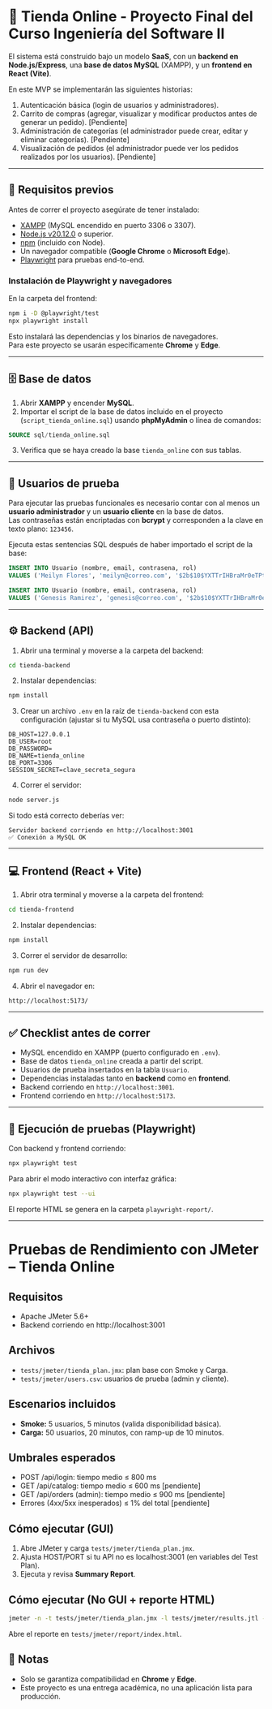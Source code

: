 # 🛒 Tienda Online - Proyecto Final del Curso Ingeniería del Software II
  
El sistema está construido bajo un modelo **SaaS**, con un **backend en Node.js/Express**, una **base de datos MySQL** (XAMPP), y un **frontend en React (Vite)**.  

En este MVP se implementarán las siguientes historias:
1. Autenticación básica (login de usuarios y administradores).
2. Carrito de compras (agregar, visualizar y modificar productos antes de generar un pedido). [Pendiente]
3. Administración de categorías (el administrador puede crear, editar y eliminar categorías). [Pendiente]
4. Visualización de pedidos (el administrador puede ver los pedidos realizados por los usuarios). [Pendiente]

---

## 🚀 Requisitos previos

Antes de correr el proyecto asegúrate de tener instalado:

- [XAMPP](https://www.apachefriends.org/) (MySQL encendido en puerto 3306 o 3307).  
- [Node.js v20.12.0](https://nodejs.org/) o superior.  
- [npm](https://www.npmjs.com/) (incluido con Node).  
- Un navegador compatible (**Google Chrome** o **Microsoft Edge**).  
- [Playwright](https://playwright.dev/) para pruebas end-to-end.  

### Instalación de Playwright y navegadores

En la carpeta del frontend:

```bash
npm i -D @playwright/test
npx playwright install
```

Esto instalará las dependencias y los binarios de navegadores.  
Para este proyecto se usarán específicamente **Chrome** y **Edge**.

---

## 🗄️ Base de datos

1. Abrir **XAMPP** y encender **MySQL**.  
2. Importar el script de la base de datos incluido en el proyecto (`script_tienda_online.sql`) usando **phpMyAdmin** o línea de comandos:

```sql
SOURCE sql/tienda_online.sql
```

3. Verifica que se haya creado la base `tienda_online` con sus tablas.

---

## 👥 Usuarios de prueba

Para ejecutar las pruebas funcionales es necesario contar con al menos un **usuario administrador** y un **usuario cliente** en la base de datos.  
Las contraseñas están encriptadas con **bcrypt** y corresponden a la clave en texto plano: `123456`.

Ejecuta estas sentencias SQL después de haber importado el script de la base:

```sql
INSERT INTO Usuario (nombre, email, contrasena, rol)
VALUES ('Meilyn Flores', 'meilyn@correo.com', '$2b$10$YXTTrIHBraMr0eTPtAvk8OIAQTZ7I3XTUtylPH3mpRKax3qzyWjK6', 'admin');

INSERT INTO Usuario (nombre, email, contrasena, rol)
VALUES ('Genesis Ramirez', 'genesis@correo.com', '$2b$10$YXTTrIHBraMr0eTPtAvk8OIAQTZ7I3XTUtylPH3mpRKax3qzyWjK6', 'cliente');
```

---

## ⚙️ Backend (API)

1. Abrir una terminal y moverse a la carpeta del backend:

```bash
cd tienda-backend
```

2. Instalar dependencias:

```bash
npm install
```

3. Crear un archivo `.env` en la raíz de `tienda-backend` con esta configuración (ajustar si tu MySQL usa contraseña o puerto distinto):

```env
DB_HOST=127.0.0.1
DB_USER=root
DB_PASSWORD=
DB_NAME=tienda_online
DB_PORT=3306
SESSION_SECRET=clave_secreta_segura
```

4. Correr el servidor:

```bash
node server.js
```

Si todo está correcto deberías ver:

```
Servidor backend corriendo en http://localhost:3001
✅ Conexión a MySQL OK
```

---

## 💻 Frontend (React + Vite)

1. Abrir otra terminal y moverse a la carpeta del frontend:

```bash
cd tienda-frontend
```

2. Instalar dependencias:

```bash
npm install
```

3. Correr el servidor de desarrollo:

```bash
npm run dev
```

4. Abrir el navegador en:

```
http://localhost:5173/
```

---

## ✅ Checklist antes de correr

- MySQL encendido en XAMPP (puerto configurado en `.env`).  
- Base de datos `tienda_online` creada a partir del script.  
- Usuarios de prueba insertados en la tabla `Usuario`.  
- Dependencias instaladas tanto en **backend** como en **frontend**.  
- Backend corriendo en `http://localhost:3001`.  
- Frontend corriendo en `http://localhost:5173`.  

---

## 🧪 Ejecución de pruebas (Playwright)

Con backend y frontend corriendo:

```bash
npx playwright test
```

Para abrir el modo interactivo con interfaz gráfica:

```bash
npx playwright test --ui
```

El reporte HTML se genera en la carpeta `playwright-report/`.

---

# Pruebas de Rendimiento con JMeter – Tienda Online

## Requisitos
- Apache JMeter 5.6+
- Backend corriendo en http://localhost:3001

## Archivos
- `tests/jmeter/tienda_plan.jmx`: plan base con Smoke y Carga.
- `tests/jmeter/users.csv`: usuarios de prueba (admin y cliente).

## Escenarios incluidos
- **Smoke:** 5 usuarios, 5 minutos (valida disponibilidad básica).
- **Carga:** 50 usuarios, 20 minutos, con ramp-up de 10 minutos.

## Umbrales esperados
- POST /api/login: tiempo medio ≤ 800 ms
- GET  /api/catalog: tiempo medio ≤ 600 ms [pendiente]
- GET  /api/orders (admin): tiempo medio ≤ 900 ms [pendiente]
- Errores (4xx/5xx inesperados) ≤ 1% del total [pendiente]

## Cómo ejecutar (GUI)
1. Abre JMeter y carga `tests/jmeter/tienda_plan.jmx`.
2. Ajusta HOST/PORT si tu API no es localhost:3001 (en variables del Test Plan).
3. Ejecuta y revisa **Summary Report**.

## Cómo ejecutar (No GUI + reporte HTML)
```bash
jmeter -n -t tests/jmeter/tienda_plan.jmx -l tests/jmeter/results.jtl -e -o tests/jmeter/report
```

Abre el reporte en `tests/jmeter/report/index.html`.


## 📌 Notas

- Solo se garantiza compatibilidad en **Chrome** y **Edge**.  
- Este proyecto es una entrega académica, no una aplicación lista para producción.  
